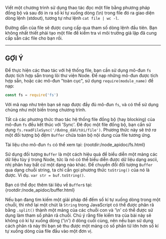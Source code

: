 Viết một chương trình sử dụng thao tác đọc một file bằng phương pháp đồng bộ và sau đó in ra số kí tự xuống dòng (\n) trong file đó ra giao diện dòng lệnh (stdout), tương tự như lệnh `cat file | wc -l`.

Đường dẫn của file sẽ được cung cấp qua tham số dòng lệnh đầu tiên. Bạn không nhất thiết phải tạo một file để kiểm tra vì môi trường giả lập đã cung cấp sẵn các file cho bạn rồi.

----------------------------------------------------------------------
## GỢI Ý

Để thực hiện các thao tác với hệ thống file, bạn cần sử dụng mô-đun `fs` được tích hợp sẵn trong lõi thư viện Node. Để nạp những mô-đun được tích hợp sẵn, hoặc các mô-đun "toàn cục", sử dụng `require(module_name)` để nạp:

```js
const fs = require('fs')
```

Với mã nạp như trên bạn sẽ nạp được đầy đủ mô-đun `fs`, và có thể sử dụng chúng như một biến trong chương trình.

Tất cả các phương thức thao tác hệ thống file đồng bộ (hay blocking) của mô-đun  `fs` đều kết thúc với 'Sync'. Đê đọc một file đồng bộ, bạn cần sử dụng `fs.readFileSync('/đường_dẫn/tới/file')`. Phương thức này sẽ *trả ra* một đối tượng bộ đệm `Buffer` chứa toàn bộ nội dung của file tương ứng.

Tài liệu cho mô-đun `fs` có thể xem tại:
  {rootdir:/node_apidoc/fs.html}

Sử dụng đối tượng `Buffer` là một cách hiệu quả để biểu diễn một mảng các dữ liệu tùy ý trong Node, tức là nó có thể biểu diễn được dữ liệu dạng ascii, nhị phân hay bất cứ một dạng nào khác. Để chuyển đổi đối tượng `Buffer` qua dạng chuỗi string, ta chỉ cần gọi phương thức `toString()` của nó là được. Ví dụ. `var str = buf.toString()`.

Bạn có thể đọc thêm tài liệu về `Buffer`s tại:
  {rootdir:/node_apidoc/buffer.html}

Nếu bạn đang tìm kiếm một giải pháp để đếm số kí tự xuống dòng trong một chuỗi, thì nhớ lại một chút là `String` trong JavaScript có thể được phân rã bằng `.split()` thành một mảng của các chuỗi con và '\n' có thể được sử dụng làm tham số phân rã chuỗi. Chú ý rằng file kiểm tra của bài này sẽ không có kí tự xuống dòng ('\n') ở dòng cuối cùng, nên nếu  bạn sử dụng cách phân rã này thì bạn sẽ thu được một mảng có số phần tử lớn hơn số kí tự xuống dòng của file đầu vào một đơn vị.
